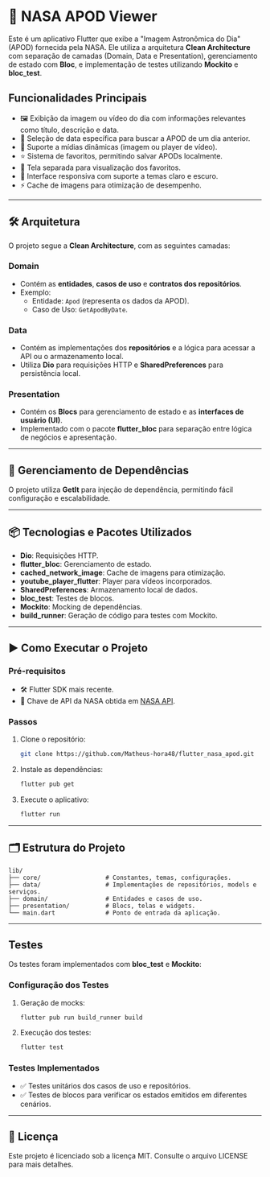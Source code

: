 # 🚀 NASA APOD Viewer

Este é um aplicativo Flutter que exibe a "Imagem Astronômica do Dia" (APOD) fornecida pela NASA. Ele utiliza a arquitetura **Clean Architecture** com separação de camadas (Domain, Data e Presentation), gerenciamento de estado com **Bloc**, e implementação de testes utilizando **Mockito** e **bloc_test**.

## Funcionalidades Principais

- 🖼️ Exibição da imagem ou vídeo do dia com informações relevantes como título, descrição e data.
- 📅 Seleção de data específica para buscar a APOD de um dia anterior.
- 🎥 Suporte a mídias dinâmicas (imagem ou player de vídeo).
- ⭐ Sistema de favoritos, permitindo salvar APODs localmente.
- 📂 Tela separada para visualização dos favoritos.
- 🎨 Interface responsiva com suporte a temas claro e escuro.
- ⚡ Cache de imagens para otimização de desempenho.

---

## 🛠️ Arquitetura

O projeto segue a **Clean Architecture**, com as seguintes camadas:

### **Domain**
- Contém as **entidades**, **casos de uso** e **contratos dos repositórios**.
- Exemplo:
  - Entidade: `Apod` (representa os dados da APOD).
  - Caso de Uso: `GetApodByDate`.

### **Data**
- Contém as implementações dos **repositórios** e a lógica para acessar a API ou o armazenamento local.
- Utiliza **Dio** para requisições HTTP e **SharedPreferences** para persistência local.

### **Presentation**
- Contém os **Blocs** para gerenciamento de estado e as **interfaces de usuário (UI)**.
- Implementado com o pacote **flutter_bloc** para separação entre lógica de negócios e apresentação.

---

## 🔌 Gerenciamento de Dependências

O projeto utiliza **GetIt** para injeção de dependência, permitindo fácil configuração e escalabilidade.

---

## 📦 Tecnologias e Pacotes Utilizados

- **Dio**: Requisições HTTP.
- **flutter_bloc**: Gerenciamento de estado.
- **cached_network_image**: Cache de imagens para otimização.
- **youtube_player_flutter**: Player para vídeos incorporados.
- **SharedPreferences**: Armazenamento local de dados.
- **bloc_test**: Testes de blocos.
- **Mockito**: Mocking de dependências.
- **build_runner**: Geração de código para testes com Mockito.

---

## ▶️ Como Executar o Projeto

### Pré-requisitos
- 🛠️ Flutter SDK mais recente.
- 🔑 Chave de API da NASA obtida em [NASA API](https://api.nasa.gov/).

### Passos
1. Clone o repositório:
   ```bash
   git clone https://github.com/Matheus-hora48/flutter_nasa_apod.git
   ```
2. Instale as dependências:
   ```bash
   flutter pub get
   ```
3. Execute o aplicativo:
   ```bash
   flutter run
   ```

---

## 🗂️ Estrutura do Projeto

```
lib/
├── core/                  # Constantes, temas, configurações.
├── data/                  # Implementações de repositórios, models e serviços.
├── domain/                # Entidades e casos de uso.
├── presentation/          # Blocs, telas e widgets.
└── main.dart              # Ponto de entrada da aplicação.
```

---

## Testes

Os testes foram implementados com **bloc_test** e **Mockito**:

### Configuração dos Testes
1. Geração de mocks:
   ```bash
   flutter pub run build_runner build
   ```
2. Execução dos testes:
   ```bash
   flutter test
   ```

### Testes Implementados
- ✅ Testes unitários dos casos de uso e repositórios.
- ✅ Testes de blocos para verificar os estados emitidos em diferentes cenários.

---

## 📜 Licença

Este projeto é licenciado sob a licença MIT. Consulte o arquivo LICENSE para mais detalhes.
